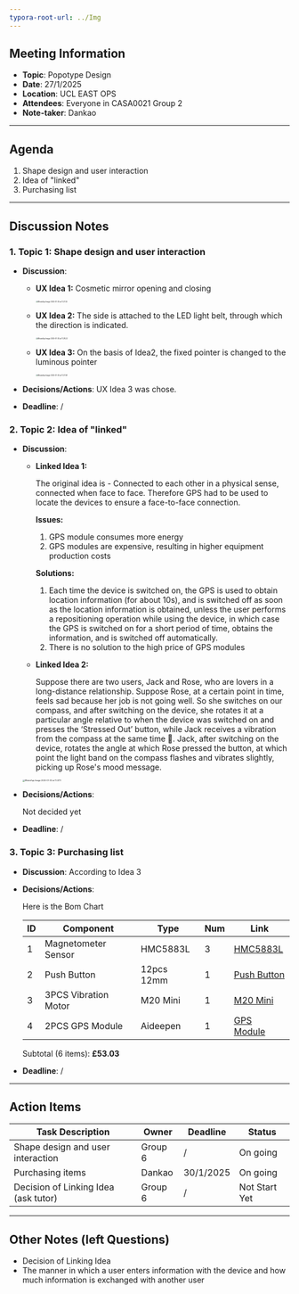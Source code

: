 ```yaml
---
typora-root-url: ../Img
---
```


## Meeting Information
- **Topic**:  Popotype Design
- **Date**:  27/1/2025
- **Location**:  UCL EAST OPS
- **Attendees**:  Everyone in CASA0021 Group 2
- **Note-taker**:  Dankao

---

## Agenda
1.  Shape design and user interaction
1.  Idea of "linked"
1.  Purchasing list

---

## Discussion Notes

### 1. Topic 1: Shape design and user interaction
- **Discussion**:  

  - **UX Idea 1:** Cosmetic mirror opening and closing

    <img src="/Groupmeeting/week1/WhatsApp Image 2025-01-30 at 11.27.02.jpeg" alt="WhatsApp Image 2025-01-30 at 11.27.02" style="zoom:20%;" />

  - **UX Idea 2:** The side is attached to the LED light belt, through which the direction is indicated.

    <img src="/Groupmeeting/week1/WhatsApp Image 2025-01-30 at 11.28.22.jpeg" alt="WhatsApp Image 2025-01-30 at 11.28.22" style="zoom:20%;" />
    
  - **UX Idea 3:** On the basis of Idea2, the fixed pointer is changed to the luminous pointer
  
    <img src="/Groupmeeting/week1/WhatsApp Image 2025-01-30 at 11.27.58.jpeg" alt="WhatsApp Image 2025-01-30 at 11.27.58" style="zoom:20%;" />

- **Decisions/Actions**:  UX Idea 3 was chose.

- **Deadline**:  /

### 2. Topic 2: Idea of "linked"
- **Discussion**: 

  - **Linked Idea 1:** 

    The original idea is - Connected to each other in a physical sense, connected when face to face. Therefore GPS had to be used to locate the devices to ensure a face-to-face connection.

    **Issues:**

    1. GPS module consumes more energy
    2. GPS modules are expensive, resulting in higher equipment production costs

    **Solutions:**

    1. Each time the device is switched on, the GPS is used to obtain location information (for about 10s), and is switched off as soon as the location information is obtained, unless the user performs a repositioning operation while using the device, in which case the GPS is switched on for a short period of time, obtains the information, and is switched off automatically.
    2. There is no solution to the high price of GPS modules

  - **Linked Idea 2:** 

    Suppose there are two users, Jack and Rose, who are lovers in a long-distance relationship. Suppose Rose, at a certain point in time, feels sad because her job is not going well. So she switches on our compass, and after switching on the device, she rotates it at a particular angle relative to when the device was switched on and presses the ‘Stressed Out’ button, while Jack receives a vibration from the compass at the same time 📳. Jack, after switching on the device, rotates the angle at which Rose pressed the button, at which point the light band on the compass flashes and vibrates slightly, picking up Rose's mood message.

  <img src="/Groupmeeting/week1/WhatsApp Image 2025-01-30 at 11.37.17.jpeg" alt="WhatsApp Image 2025-01-30 at 11.37.17" style="zoom:25%;" />

  

- **Decisions/Actions**:  

  Not decided yet

- **Deadline**:  /

### 3. Topic 3: Purchasing list
- **Discussion**:  According to Idea 3

- **Decisions/Actions**: 

  Here is the Bom Chart

  | ID | Component      | Type       | Num | Link        |
  |------|----------------|---------------|------|------------|
  | 1    | Magnetometer Sensor| HMC5883L | 3    | [HMC5883L](https://www.amazon.co.uk/DAOKAI-Three-axis-magnetic-QMC5883L-Magnetometer/dp/B0CD77DN87/ref=sr_1_3?crid=3OSK5IIR2HEGC&dib=eyJ2IjoiMSJ9.zhjEjRaO1IloqwnSW6UebLLmc6Dsp2pbyqGbSr8xB-eFEaw-sSWzjv-wwkbZ1PRiLfKX4ir78RFcUDraV58lyoBZV0ykpmuABqXYrPdK1BqrWV3N68fOd0T-JvMsDN1BoSQcluNCwzxTncvPa1DfaRzVjEIfV-4DW72nh_nqGr1Lj9QkKUzEOyN1ylN2WGZwy-7WOFmufrSJZNQfiFFwsq9l0lYZiZjPVDwOU4XekU10lNxOCqvVe_FQTDFnhU2h44tIoXRIQuD6kxB9-dCUmtox2xgCbHfv8WhvHZxvzwfkDT0C1Nex-uO5d6KfXnInrrFvpE0lE6sehvz71qWcjSsYoM84x0h_eEvWZVJAlAAad5GA7BZVpTj02gIqLXmOrOB-Znnk_kkKs2c-hSeFr52Mbe9Nqkr53PXVI0ip0rlawLrKgDWA7muQnh1dsHGB.ym47vcvC8hKjixKSOB8uIgmPTslufP1PgO6kdFOd590&dib_tag=se&keywords=HMC5883L&qid=1738254153&sprefix=hmc5883l%2Caps%2C99&sr=8-3)     |
  | 2    | Push Button    | 12pcs 12mm     | 1    |[Push Button](https://www.amazon.co.uk/gp/product/B07XQSBW7Q/ref=sw_img_1?smid=A1DBC97EH2O973&th=1)      |
  | 3    | 3PCS Vibration Motor | M20 Mini | 1   | [M20 Mini](https://www.amazon.co.uk/Vibration-Electric-Vibrating-Eccentric-Instrument/dp/B07WP2PGBW/ref=sr_1_31?crid=1SULMIOIENY2&dib=eyJ2IjoiMSJ9.aOjDBhvfppVB_Xq_Y4Mug5dlS7q1JZpz_t7I4qh8zfwMwTkJqLccgG0i8QBZQ8Hdq0-0injkcuLgFlf7qwjGBzrjmMAYssYgN4i9nwR-SsvgDjvDlIxLEmGajZHSP0cLsN9G0xfCTdEh69QXZiH7bsMEUB-PaMxtp2nKdAu2wwBUryggSCvvlLLGXyEVpFWnQcDwE8L7N9R3BXjlw4n2MzIl5xHvCRJvZm6H-RPpjQBV2VjL43hKdEDo803kCGwVPTJReRD5mLPeTpjdv51Fn-WZqUUDXg9cf8MStMCB-xC0ZTQ4wk6WTqChagiRnyfIA2jTAN6mb6Ko1nFZepblAqlFjuR-jiHkVn8zPpdlSwc.yUS1KBJ2eQcyx6BNh72EnsERR4vDJhmGcPpQmuXGRdE&dib_tag=se&keywords=vibration+motor&qid=1738254932&s=industrial&sprefix=vibration+motor%2Cindustrial%2C85&sr=1-31) |
  | 4    | 2PCS GPS Module | Aideepen | 1    | [GPS Module](https://www.amazon.co.uk/Aideepen-GY-GPS6MV2-Position-Antenna-Controller/dp/B08CZSL193/ref=sr_1_4?crid=2VW400T6XUZQO&dib=eyJ2IjoiMSJ9.IQEnDal4ccImPnN2M5hPECmBuR3YWwWJuU73rkriFdwMvxpTcHblIdbeItblJiL4TA74Mh6Y0ZWMGQOQkzjhR7KbecqomQI3tSlBvmndVHwGHhxT-60h0F7vBQ604MqymzhWg2VY-qrgjQnREQ3la77QYjtUAi8eu0TkqYqqzch_K3gNif7SllqGP4BNy5SDMQsQZ-tzvOp4KW6-v2G9FIzgkJ6l8-ZtpaXWkWFrNus.-AmpJyZaqqUKqqstSgVGqnDzWkU5HIOdoliNiOieHP4&dib_tag=se&keywords=gps+module&qid=1738255200&sprefix=GPS+%2Caps%2C80&sr=8-4)   |

  Subtotal (6 items): **£53.03**


- **Deadline**: /

---

## Action Items
| Task Description                     | Owner   | Deadline  | Status        |
| ------------------------------------ | ------- | --------- | ------------- |
| Shape design and user interaction    | Group 6 | /         | On going      |
| Purchasing items                     | Dankao  | 30/1/2025 | On going      |
| Decision of Linking Idea (ask tutor) | Group 6 | /         | Not Start Yet |


---

## Other Notes (left Questions)
-  Decision of Linking Idea
-  The manner in which a user enters information with the device and how much information is exchanged with another user

